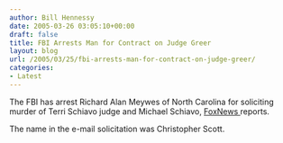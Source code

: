 ```yaml
---
author: Bill Hennessy
date: 2005-03-26 03:05:10+00:00
draft: false
title: FBI Arrests Man for Contract on Judge Greer
layout: blog
url: /2005/03/25/fbi-arrests-man-for-contract-on-judge-greer/
categories:
- Latest
---
```


The FBI has arrest Richard Alan Meywes of North Carolina for soliciting murder of Terri Schiavo judge and Michael Schiavo, [FoxNews ](https://www.foxnews.com)reports.

The name in the e-mail solicitation was Christopher Scott. 
